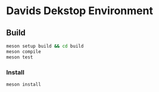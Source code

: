 # Davids Dekstop Environment

## Build
```bash
meson setup build && cd build
meson compile
meson test
```

### Install
```bash
meson install
```